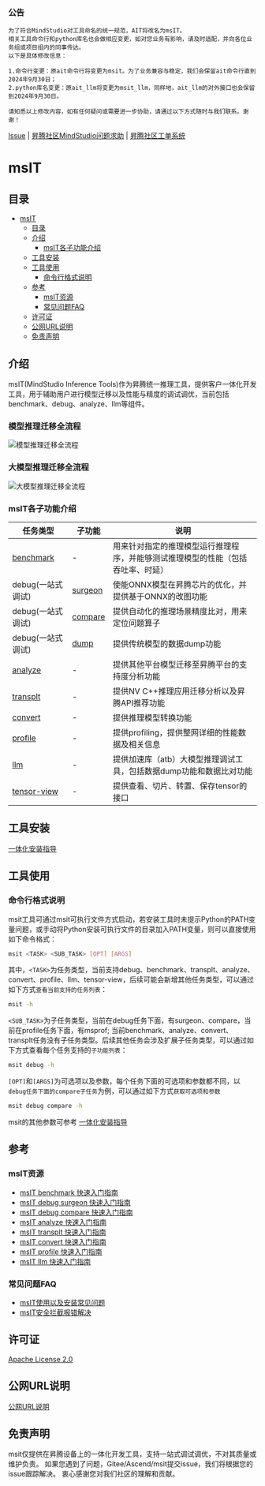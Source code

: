 ### 公告
```
为了符合MindStudio对工具命名的统一规范，AIT将改名为msIT。
相关工具命令行和python库名也会做相应变更，如对您业务有影响，请及时适配，并向各位业务组或项目组内的同事传达。
以下是具体修改信息：

1.命令行变更：原ait命令行将变更为msit。为了业务兼容与稳定，我们会保留ait命令行直到2024年9月30日；
2.python库名变更：原ait_llm将变更为msit_llm，同样地，ait_llm的对外接口也会保留到2024年9月30日。

请知悉以上修改内容，如有任何疑问或需要进一步协助，请通过以下方式随时与我们联系。谢谢！
```
[Issue](https://gitee.com/ascend/msit/issues) | [昇腾社区MindStudio问题求助](https://www.hiascend.com/forum/forum-0106101385921175006-1.html?filterCondition=1&topicClassId=0606101390016536003) | [昇腾社区工单系统](https://www.hiascend.com/feedback/add)

#  msIT

## 目录
- [msIT](#msit)
  - [目录](#目录)
  - [介绍](#介绍)
    - [msIT各子功能介绍](#msit各子功能介绍)
  - [工具安装](#工具安装)
  - [工具使用](#工具使用)
    - [命令行格式说明](#命令行格式说明)
  - [参考](#参考)
    - [msIT资源](#msit资源)
    - [常见问题FAQ](#常见问题faq)
  - [许可证](#许可证)
  - [公网URL说明](#公网url说明)
  - [免责声明](#免责声明)

## 介绍
msIT(MindStudio Inference Tools)作为昇腾统一推理工具，提供客户一体化开发工具，用于辅助用户进行模型迁移以及性能与精度的调试调优，当前包括benchmark、debug、analyze、llm等组件。

### 模型推理迁移全流程
![模型推理迁移全流程](/msit-flow.png)

### 大模型推理迁移全流程
![大模型推理迁移全流程](/msit-llm-flow.png)

### msIT各子功能介绍
| 任务类型                                  | 子功能                                 | 说明                                       |
|---------------------------------------|-------------------------------------|------------------------------------------|
| [benchmark](/msit/docs/benchmark)     | -                                   | 用来针对指定的推理模型运行推理程序，并能够测试推理模型的性能（包括吞吐率、时延） |
| debug(一站式调试)                          | [surgeon](/msit/docs/debug/surgeon) | 使能ONNX模型在昇腾芯片的优化，并提供基于ONNX的改图功能          |
| debug(一站式调试)                          | [compare](/msit/docs/debug/compare) | 提供自动化的推理场景精度比对，用来定位问题算子                  |
| debug(一站式调试)                          | [dump](/msit/docs/debug/dump)       | 提供传统模型的数据dump功能                          |
| [analyze](/msit/components/analyze)   | -                                   | 提供其他平台模型迁移至昇腾平台的支持度分析功能                  |
| [transplt](/msit/components/transplt) | -                                   | 提供NV C++推理应用迁移分析以及昇腾API推荐功能              |
| [convert](/msit/components/convert)   | -                                   | 提供推理模型转换功能                               |
| [profile](/msit/docs/profile)         | -                                   | 提供profiling，提供整网详细的性能数据及相关信息             |
| [llm](/msit/docs/llm/README.md)       | -                                   | 提供加速库（atb）大模型推理调试工具，包括数据dump功能和数据比对功能    |
| [tensor-view](/msit/docs/tensor_view) | -                                   | 提供查看、切片、转置、保存tensor的接口                   |


## 工具安装
[一体化安装指导](/msit/docs/install/README.md)


## 工具使用

### 命令行格式说明

msit工具可通过msit可执行文件方式启动，若安装工具时未提示Python的PATH变量问题，或手动将Python安装可执行文件的目录加入PATH变量，则可以直接使用如下命令格式：

```bash
msit <TASK> <SUB_TASK> [OPT] [ARGS]
```


其中，```<TASK>```为任务类型，当前支持debug、benchmark、transplt、analyze、convert、profile、llm、tensor-view，后续可能会新增其他任务类型，可以通过如下方式```查看当前支持的任务列表```：

```bash
msit -h
```

```<SUB_TASK>```为子任务类型，当前在debug任务下面，有surgeon、compare，当前在profile任务下面，有msprof;
当前benchmark、analyze、convert、transplt任务没有子任务类型。后续其他任务会涉及扩展子任务类型，可以通过如下方式查看每个任务支持的```子功能列表```：

```bash
msit debug -h
```


```[OPT]```和```[ARGS]```为可选项以及参数，每个任务下面的可选项和参数都不同，以```debug任务下面的compare子任务```为例，可以通过如下方式```获取可选项和参数```


```bash
msit debug compare -h
```
msit的其他参数可参考 [一体化安装指导](/msit/docs/install/README.md)
## 参考

### msIT资源

* [msIT benchmark 快速入门指南](/msit/docs/benchmark/README.md)
* [msIT debug surgeon 快速入门指南](/msit/docs/debug/surgeon/README.md)
* [msIT debug compare 快速入门指南](/msit/docs/debug/compare/README.md)
* [msIT analyze 快速入门指南](/msit/components/analyze/README.md)
* [msIT transplt 快速入门指南](/msit/components/transplt/README.md)
* [msIT convert 快速入门指南](/msit/components/convert/README.md)
* [msIT profile 快速入门指南](/msit/docs/profile/README.md)
* [msIT llm 快速入门指南](/msit/components/llm/)

### 常见问题FAQ

* [msIT使用以及安装常见问题](https://gitee.com/ascend/msit/wikis/Home)
* [msIT安全拦截报错解决](https://gitee.com/ascend/msit/wikis/ait_security_error_log_solution)

## 许可证

[Apache License 2.0](/LICENSE)

## 公网URL说明
[公网URL说明](/msit/公网URL使用说明.csv)

## 免责声明

msit仅提供在昇腾设备上的一体化开发工具，支持一站式调试调优，不对其质量或维护负责。
如果您遇到了问题，Gitee/Ascend/msit提交issue，我们将根据您的issue跟踪解决。
衷心感谢您对我们社区的理解和贡献。


